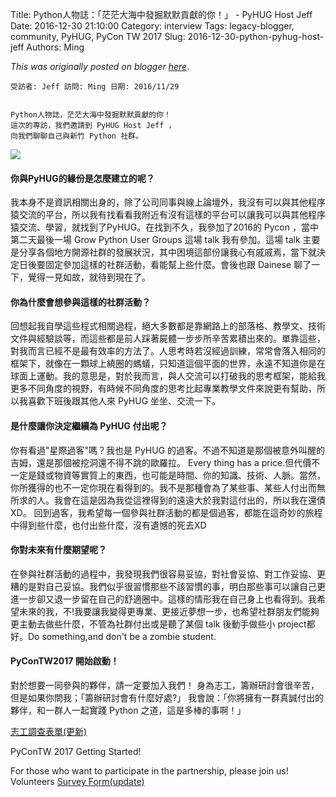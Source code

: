 Title: Python人物誌：「茫茫大海中發掘默默貢獻的你！」 - PyHUG Host Jeff
Date: 2016-12-30 21:10:00
Category: interview
Tags: legacy-blogger, community, PyHUG, PyCon TW 2017
Slug: 2016-12-30-python-pyhug-host-jeff
Authors: Ming

*This was originally posted on blogger [here](https://pycontw.blogspot.com/2016/12/python-pyhug-host-jeff.html)*.

<!--more-->

```
受訪者: Jeff 訪問: Ming 日期: 2016/11/29


Python人物誌，茫茫大海中發掘默默貢獻的你！
這次的専訪，我們邀請到 PyHUG Host Jeff ，
向我們聊聊自己與新竹 Python 社群。
```

[![](https://1.bp.blogspot.com/-9oXAtYKJttg/WGf-rR7YrkI/AAAAAAAAFrg/qoEbHrKW29Q1lpG21pBNxaEqKbpiJ5REQCLcB/s320/IMAG0567.jpg)](https://1.bp.blogspot.com/-9oXAtYKJttg/WGf-rR7YrkI/AAAAAAAAFrg/qoEbHrKW29Q1lpG21pBNxaEqKbpiJ5REQCLcB/s1600/IMAG0567.jpg)

#### **你與PyHUG的緣份是怎麼建立的呢？**

我本身不是資訊相關出身的，除了公司同事與線上論壇外，我沒有可以與其他程序猿交流的平台，所以我有找看看我附近有沒有這樣的平台可以讓我可以與其他程序猿交流、學習，就找到了PyHUG。在找到不久，我參加了2016的 Pycon ，當中第二天最後一場 Grow Python User Groups 這場 talk 我有參加。這場 talk 主要是分享各個地方開源社群的發展狀況，其中困境這部份讓我心有戚戚焉，當下就決定日後要固定參加這樣的社群活動，看能幫上些什麼。會後也跟 Dainese 聊了一下，覺得一見如故，就待到現在了。

#### 你為什麼會想參與這樣的社群活動？

回想起我自學這些程式相關過程，絕大多數都是靠網路上的部落格、教學文、技術文件與經驗談等，而這些都是前人踩著屍體一步步所辛苦累積出來的。單靠這些，對我而言已經不是最有效率的方法了。人思考時若沒經過訓練，常常會落入相同的框架下，就像在一顆球上繞圈的螞蟻，只知道這個平面的世界，永遠不知道你是在球面上運動。我的意思是，對於我而言，與人交流可以打破我的思考框架，能給我更多不同角度的視野，有時候不同角度的思考比起專業教學文件來說更有幫助，所以我喜歡下班後跟其他人來 PyHUG 坐坐、交流一下。

#### 是什麼讓你決定繼續為 PyHUG 付出呢？

你有看過"星際過客"嗎？我也是 PyHUG 的過客。不過不知道是那個被意外叫醒的吉姆，還是那個被挖洞還不得不跳的歐羅拉。
Every thing has a price.但代價不一定是錢或物資等實質上的東西，也可能是時間、你的知識、技術、人脈。當然，你所獲得的也不一定你現在看得到的。我不是那種會為了某些事、某些人付出而無所求的人。我會在這是因為我從這裡得到的遠遠大於我對這付出的，所以我在還債XD。
回到過客，我希望每一個參與社群活動的都是個過客，都能在這奇妙的旅程中得到些什麼，也付出些什麼，沒有遺憾的死去XD

#### **你對未來有什麼期望呢？**

在參與社群活動的過程中，我發現我們很容易妥協，對社會妥協、對工作妥協、更糟的是對自己妥協。我們似乎很習慣那些不該習慣的事，明白那些事可以讓自己更進一步卻又退一步留在自己的舒適圈中。這樣的情形我在自己身上也看得到。我希望未來的我，不!我要讓我變得更專業、更接近夢想一步，也希望社群朋友們能夠更主動去做些什麼，不管為社群付出或是聽了某個 talk 後動手做些小 project都好。Do something,and don't be a zombie student.

#### **PyConTW2017 開始啟動！**

對於想要一同參與的夥伴，請一定要加入我們！
身為志工，籌辦研討會很辛苦，但是如果你問我；「籌辦研討會有什麼好處?」
我會說：「你將擁有一群真誠付出的夥伴，和一群人一起實踐 Python 之道，這是多棒的事啊！」


[志工調查表單(更新)](https://goo.gl/forms/b3UYk2jedYoutbHw1)

PyConTW 2017 Getting Started!

For those who want to participate in the partnership, please join us!
Volunteers [Survey Form(update)](https://goo.gl/forms/xIx8BcBIy6wDSNus2)
